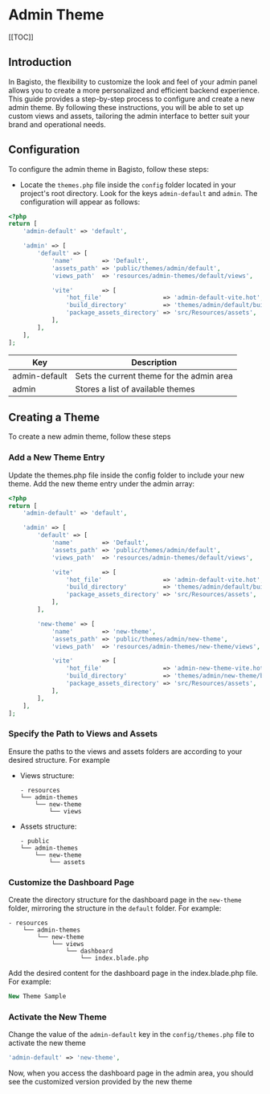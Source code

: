 # Admin Theme

[[TOC]]

## Introduction

In Bagisto, the flexibility to customize the look and feel of your admin panel allows you to create a more personalized and efficient backend experience. This guide provides a step-by-step process to configure and create a new admin theme. By following these instructions, you will be able to set up custom views and assets, tailoring the admin interface to better suit your brand and operational needs.

## Configuration

To configure the admin theme in Bagisto, follow these steps:

- Locate the `themes.php` file inside the `config` folder located in your project's root directory. Look for the keys `admin-default` and `admin`. The configuration will appear as follows:

```php
<?php
return [
    'admin-default' => 'default',

    'admin' => [
        'default' => [
            'name'        => 'Default',
            'assets_path' => 'public/themes/admin/default',
            'views_path'  => 'resources/admin-themes/default/views',

            'vite'        => [
                'hot_file'                 => 'admin-default-vite.hot',
                'build_directory'          => 'themes/admin/default/build',
                'package_assets_directory' => 'src/Resources/assets',
            ],
        ],
    ],
];
```

| Key            | Description                              |
| -------------- | ---------------------------------------- |
| admin-default  | Sets the current theme for the admin area |
| admin          | Stores a list of available themes         |

## Creating a Theme

To create a new admin theme, follow these steps

### Add a New Theme Entry

Update the themes.php file inside the config folder to include your new theme. Add the new theme entry under the admin array:

```php
<?php
return [
    'admin-default' => 'default',

    'admin' => [
        'default' => [
            'name'        => 'Default',
            'assets_path' => 'public/themes/admin/default',
            'views_path'  => 'resources/admin-themes/default/views',

            'vite'        => [
                'hot_file'                 => 'admin-default-vite.hot',
                'build_directory'          => 'themes/admin/default/build',
                'package_assets_directory' => 'src/Resources/assets',
            ],
        ],

        'new-theme' => [
            'name'        => 'new-theme',
            'assets_path' => 'public/themes/admin/new-theme',
            'views_path'  => 'resources/admin-themes/new-theme/views',

            'vite'        => [
                'hot_file'                 => 'admin-new-theme-vite.hot',
                'build_directory'          => 'themes/admin/new-theme/build',
                'package_assets_directory' => 'src/Resources/assets',
            ],
        ],
    ],
];
```

### Specify the Path to Views and Assets

Ensure the paths to the views and assets folders are according to your desired structure. For example

- Views structure:

    ```
    - resources
    └── admin-themes
        └── new-theme
            └── views
    ```

- Assets structure:

    ```
    - public
    └── admin-themes
        └── new-theme
            └── assets
    ```

### Customize the Dashboard Page

Create the directory structure for the dashboard page in the `new-theme` folder, mirroring the structure in the `default` folder. For example:

```
- resources
    └── admin-themes
        └── new-theme
            └── views
                └── dashboard
                    └── index.blade.php
```

Add the desired content for the dashboard page in the index.blade.php file. For example:

```php
New Theme Sample
```

### Activate the New Theme

Change the value of the `admin-default` key in the `config/themes.php` file to activate the new theme

```php
'admin-default' => 'new-theme',
```

Now, when you access the dashboard page in the admin area, you should see the customized version provided by the new theme
